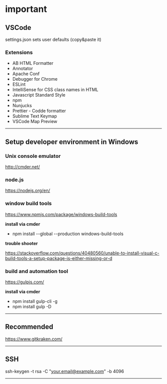 # important

## VSCode
settings.json sets user defaults (copy&paste it)

### Extensions
*  AB HTML Formatter
*  Annotator
*  Apache Conf
*  Debugger for Chrome
*  ESLint
*  IntelliSense for CSS class names in HTML
*  Javascript Standard Style
*  npm
*  Nunjucks
*  Prettier - Codde formatter
*  Sublime Text Keymap
*  VSCode Map Preview

---

## Setup developer environment in Windows

### Unix console emulator

http://cmder.net/

### node.js

https://nodejs.org/en/

### window build tools

https://www.npmjs.com/package/windows-build-tools

**install via cmder**

*  npm install --global --production windows-build-tools

__trouble shooter__

https://stackoverflow.com/questions/40480560/unable-to-install-visual-c-build-tools-a-setup-package-is-either-missing-or-d

### build and automation tool

https://gulpjs.com/

**install via cmder**

*  npm install gulp-cli -g
*  npm install gulp -D

---

## Recommended

https://www.gitkraken.com/

---

## SSH

ssh-keygen -t rsa -C "your.email@example.com" -b 4096

---
